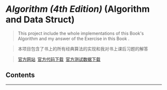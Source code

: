 # *Algorithm (4th Edition)* (Algorithm and Data Struct)

> This project include the whole implementations of this Book's Algorithm and my answer of the Exercise in this Book .

> 本项目包含了书上的所有经典算法的实现和我对书上课后习题的解答

>[官方网站](http://algs4.cs.princeton.edu/home/)&ensp;[官方代码下载](http://algs4.cs.princeton.edu/code/algs4.jar)&ensp;[官方测试数据下载](http://algs4.cs.princeton.edu/code/algs4-data.zip)

## Contents
---

